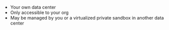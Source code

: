 - Your own data center
- Only accessible to your org
- May be managed by you or a virtualized private sandbox in another data center